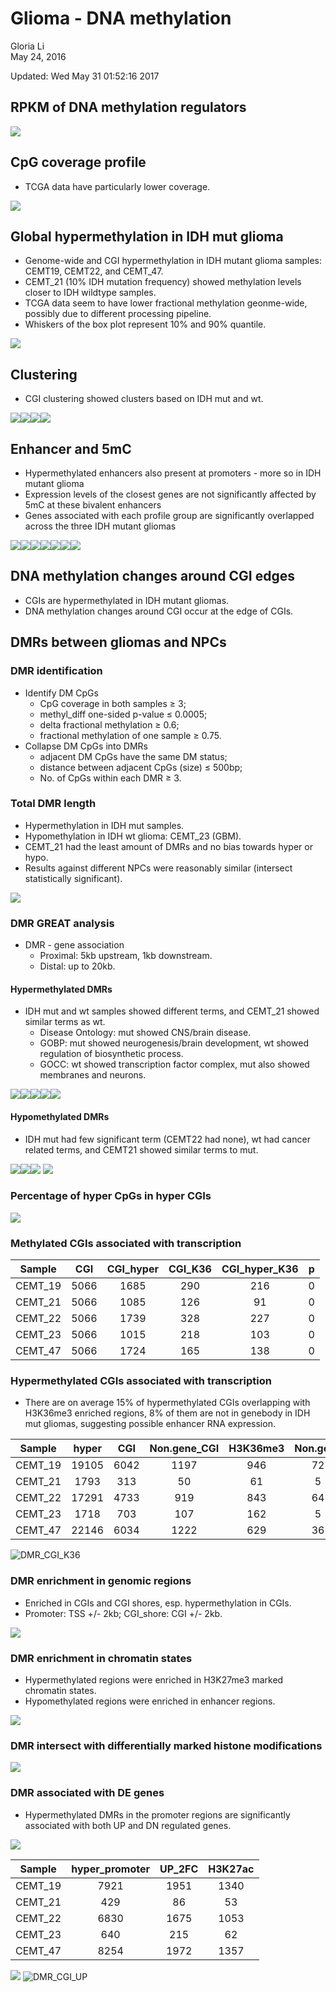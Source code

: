 # Glioma - DNA methylation
Gloria Li  
May 24, 2016  

Updated: Wed May 31 01:52:16 2017



## RPKM of DNA methylation regulators

![](WGBS_files/figure-html/modifier_RPKM-1.png)<!-- -->

## CpG coverage profile
* TCGA data have particularly lower coverage.       

![](WGBS_files/figure-html/coverage-1.png)<!-- -->

## Global hypermethylation in IDH mut glioma
* Genome-wide and CGI hypermethylation in IDH mutant glioma samples: CEMT19, CEMT22, and CEMT_47.      
* CEMT_21 (10% IDH mutation frequency) showed methylation levels closer to IDH wildtype samples.    
* TCGA data seem to have lower fractional methylation geonme-wide, possibly due to different processing pipeline.         
* Whiskers of the box plot represent 10% and 90% quantile.     

![](WGBS_files/figure-html/global_5mC-1.png)<!-- -->

## Clustering
* CGI clustering showed clusters based on IDH mut and wt.      

![](WGBS_files/figure-html/cluster-1.png)<!-- -->![](WGBS_files/figure-html/cluster-2.png)<!-- -->![](WGBS_files/figure-html/cluster-3.png)<!-- -->![](WGBS_files/figure-html/cluster-4.png)<!-- -->

## Enhancer and 5mC
* Hypermethylated enhancers also present at promoters - more so in IDH mutant glioma    
* Expression levels of the closest genes are not significantly affected by 5mC at these bivalent enhancers     
* Genes associated with each profile group are significantly overlapped across the three IDH mutant gliomas        

![](WGBS_files/figure-html/enhancer-1.png)<!-- -->![](WGBS_files/figure-html/enhancer-2.png)<!-- -->![](WGBS_files/figure-html/enhancer-3.png)<!-- -->![](WGBS_files/figure-html/enhancer-4.png)<!-- -->![](WGBS_files/figure-html/enhancer-5.png)<!-- -->![](WGBS_files/figure-html/enhancer-6.png)<!-- -->![](WGBS_files/figure-html/enhancer-7.png)<!-- -->

## DNA methylation changes around CGI edges
* CGIs are hypermethylated in IDH mutant gliomas.     
* DNA methylation changes around CGI occur at the edge of CGIs.     



## DMRs between gliomas and NPCs  
### DMR identification 
  * Identify DM CpGs     
  	+ CpG coverage in both samples $\ge$ 3;        
    + methyl_diff one-sided p-value $\le$ 0.0005;  
    + delta fractional methylation $\ge$ 0.6;  
    + fractional methylation of one sample $\ge$ 0.75.   
  * Collapse DM CpGs into DMRs     
    + adjacent DM CpGs have the same DM status;    
    + distance between adjacent CpGs (size) $\le$ 500bp;   
    + No. of CpGs within each DMR $\ge$ 3.   
    
### Total DMR length
* Hypermethylation in IDH mut samples.    
* Hypomethylation in IDH wt glioma: CEMT_23 (GBM).     
* CEMT_21 had the least amount of DMRs and no bias towards hyper or hypo.      
* Results against different NPCs were reasonably similar (intersect statistically significant).      

![](WGBS_files/figure-html/DMR_summary-1.png)<!-- -->

### DMR GREAT analysis
* DMR - gene association
	+ Proximal: 5kb upstream, 1kb downstream.     
	+ Distal: up to 20kb.         

#### Hypermethylated DMRs
* IDH mut and wt samples showed different terms, and CEMT_21 showed similar terms as wt.      
	+ Disease Ontology: mut showed CNS/brain disease.     
	+ GOBP: mut showed neurogenesis/brain development, wt showed regulation of biosynthetic process.   
	+ GOCC: wt showed transcription factor complex, mut also showed membranes and neurons.         

![](WGBS_files/figure-html/DMR_GREAT_hyper-1.png)<!-- -->![](WGBS_files/figure-html/DMR_GREAT_hyper-2.png)<!-- -->![](WGBS_files/figure-html/DMR_GREAT_hyper-3.png)<!-- -->![](WGBS_files/figure-html/DMR_GREAT_hyper-4.png)<!-- -->![](WGBS_files/figure-html/DMR_GREAT_hyper-5.png)<!-- -->

#### Hypomethylated DMRs
* IDH mut had few significant term (CEMT22 had none), wt had cancer related terms, and CEMT21 showed similar terms to mut.   

![](WGBS_files/figure-html/DMR_GREAT_hypo1-1.png)<!-- -->![](WGBS_files/figure-html/DMR_GREAT_hypo1-2.png)<!-- -->![](WGBS_files/figure-html/DMR_GREAT_hypo1-3.png)<!-- -->
![](WGBS_files/figure-html/DMR_GREAT_hypo2-1.png)<!-- -->

### Percentage of hyper CpGs in hyper CGIs

![](WGBS_files/figure-html/hyperCG_hyperDMR-1.png)<!-- -->

### Methylated CGIs associated with transcription   

<table>
 <thead>
  <tr>
   <th style="text-align:center;"> Sample </th>
   <th style="text-align:center;"> CGI </th>
   <th style="text-align:center;"> CGI_hyper </th>
   <th style="text-align:center;"> CGI_K36 </th>
   <th style="text-align:center;"> CGI_hyper_K36 </th>
   <th style="text-align:center;"> p </th>
  </tr>
 </thead>
<tbody>
  <tr>
   <td style="text-align:center;"> CEMT_19 </td>
   <td style="text-align:center;"> 5066 </td>
   <td style="text-align:center;"> 1685 </td>
   <td style="text-align:center;"> 290 </td>
   <td style="text-align:center;"> 216 </td>
   <td style="text-align:center;"> 0 </td>
  </tr>
  <tr>
   <td style="text-align:center;"> CEMT_21 </td>
   <td style="text-align:center;"> 5066 </td>
   <td style="text-align:center;"> 1085 </td>
   <td style="text-align:center;"> 126 </td>
   <td style="text-align:center;"> 91 </td>
   <td style="text-align:center;"> 0 </td>
  </tr>
  <tr>
   <td style="text-align:center;"> CEMT_22 </td>
   <td style="text-align:center;"> 5066 </td>
   <td style="text-align:center;"> 1739 </td>
   <td style="text-align:center;"> 328 </td>
   <td style="text-align:center;"> 227 </td>
   <td style="text-align:center;"> 0 </td>
  </tr>
  <tr>
   <td style="text-align:center;"> CEMT_23 </td>
   <td style="text-align:center;"> 5066 </td>
   <td style="text-align:center;"> 1015 </td>
   <td style="text-align:center;"> 218 </td>
   <td style="text-align:center;"> 103 </td>
   <td style="text-align:center;"> 0 </td>
  </tr>
  <tr>
   <td style="text-align:center;"> CEMT_47 </td>
   <td style="text-align:center;"> 5066 </td>
   <td style="text-align:center;"> 1724 </td>
   <td style="text-align:center;"> 165 </td>
   <td style="text-align:center;"> 138 </td>
   <td style="text-align:center;"> 0 </td>
  </tr>
</tbody>
</table>

### Hypermethylated CGIs associated with transcription   
* There are on average 15% of hypermethylated CGIs overlapping with H3K36me3 enriched regions, 8% of them are not in genebody in IDH mut gliomas, suggesting possible enhancer RNA expression.    

<table>
 <thead>
  <tr>
   <th style="text-align:center;"> Sample </th>
   <th style="text-align:center;"> hyper </th>
   <th style="text-align:center;"> CGI </th>
   <th style="text-align:center;"> Non.gene_CGI </th>
   <th style="text-align:center;"> H3K36me3 </th>
   <th style="text-align:center;"> Non.gene </th>
   <th style="text-align:center;"> p_Fisher </th>
  </tr>
 </thead>
<tbody>
  <tr>
   <td style="text-align:center;"> CEMT_19 </td>
   <td style="text-align:center;"> 19105 </td>
   <td style="text-align:center;"> 6042 </td>
   <td style="text-align:center;"> 1197 </td>
   <td style="text-align:center;"> 946 </td>
   <td style="text-align:center;"> 72 </td>
   <td style="text-align:center;"> 1.0000000 </td>
  </tr>
  <tr>
   <td style="text-align:center;"> CEMT_21 </td>
   <td style="text-align:center;"> 1793 </td>
   <td style="text-align:center;"> 313 </td>
   <td style="text-align:center;"> 50 </td>
   <td style="text-align:center;"> 61 </td>
   <td style="text-align:center;"> 5 </td>
   <td style="text-align:center;"> 0.9568727 </td>
  </tr>
  <tr>
   <td style="text-align:center;"> CEMT_22 </td>
   <td style="text-align:center;"> 17291 </td>
   <td style="text-align:center;"> 4733 </td>
   <td style="text-align:center;"> 919 </td>
   <td style="text-align:center;"> 843 </td>
   <td style="text-align:center;"> 64 </td>
   <td style="text-align:center;"> 1.0000000 </td>
  </tr>
  <tr>
   <td style="text-align:center;"> CEMT_23 </td>
   <td style="text-align:center;"> 1718 </td>
   <td style="text-align:center;"> 703 </td>
   <td style="text-align:center;"> 107 </td>
   <td style="text-align:center;"> 162 </td>
   <td style="text-align:center;"> 5 </td>
   <td style="text-align:center;"> 1.0000000 </td>
  </tr>
  <tr>
   <td style="text-align:center;"> CEMT_47 </td>
   <td style="text-align:center;"> 22146 </td>
   <td style="text-align:center;"> 6034 </td>
   <td style="text-align:center;"> 1222 </td>
   <td style="text-align:center;"> 629 </td>
   <td style="text-align:center;"> 36 </td>
   <td style="text-align:center;"> 1.0000000 </td>
  </tr>
</tbody>
</table>

![DMR_CGI_K36](WGBS_files/figure-html/hyperCGI_K36.1.png)        

### DMR enrichment in genomic regions 
* Enriched in CGIs and CGI shores, esp. hypermethylation in CGIs.    
* Promoter: TSS +/- 2kb; CGI_shore: CGI +/- 2kb.      

![](WGBS_files/figure-html/DMR_genomicBreak-1.png)<!-- -->

### DMR enrichment in chromatin states
* Hypermethylated regions were enriched in H3K27me3 marked chromatin states.       
* Hypomethylated regions were enriched in enhancer regions.    

![](WGBS_files/figure-html/DMR_ChromHMM-1.png)<!-- -->

### DMR intersect with differentially marked histone modifications  

![](WGBS_files/figure-html/DMR_DHM-1.png)<!-- -->

### DMR associated with DE genes
* Hypermethylated DMRs in the promoter regions are significantly associated with both UP and DN regulated genes.         

![](WGBS_files/figure-html/DMR_DE-1.png)<!-- --><table>
 <thead>
  <tr>
   <th style="text-align:center;"> Sample </th>
   <th style="text-align:center;"> hyper_promoter </th>
   <th style="text-align:center;"> UP_2FC </th>
   <th style="text-align:center;"> H3K27ac </th>
  </tr>
 </thead>
<tbody>
  <tr>
   <td style="text-align:center;"> CEMT_19 </td>
   <td style="text-align:center;"> 7921 </td>
   <td style="text-align:center;"> 1951 </td>
   <td style="text-align:center;"> 1340 </td>
  </tr>
  <tr>
   <td style="text-align:center;"> CEMT_21 </td>
   <td style="text-align:center;"> 429 </td>
   <td style="text-align:center;"> 86 </td>
   <td style="text-align:center;"> 53 </td>
  </tr>
  <tr>
   <td style="text-align:center;"> CEMT_22 </td>
   <td style="text-align:center;"> 6830 </td>
   <td style="text-align:center;"> 1675 </td>
   <td style="text-align:center;"> 1053 </td>
  </tr>
  <tr>
   <td style="text-align:center;"> CEMT_23 </td>
   <td style="text-align:center;"> 640 </td>
   <td style="text-align:center;"> 215 </td>
   <td style="text-align:center;"> 62 </td>
  </tr>
  <tr>
   <td style="text-align:center;"> CEMT_47 </td>
   <td style="text-align:center;"> 8254 </td>
   <td style="text-align:center;"> 1972 </td>
   <td style="text-align:center;"> 1357 </td>
  </tr>
</tbody>
</table>

![](WGBS_files/figure-html/hyper_UP_K27ac_homer.png)
![DMR_CGI_UP](WGBS_files/figure-html/HyperCGI_UP1.png)        



